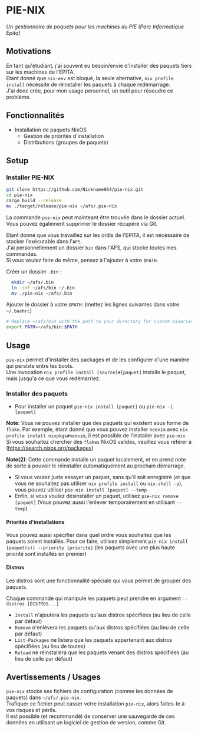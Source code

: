 # PIE-NIX
*Un gestionnaire de paquets pour les machines du PIE (Parc Informatique Epita)*

## Motivations
En tant qu'étudiant, j'ai souvent eu besoin/envie d'installer des paquets tiers sur les machines de l'EPITA.  
Etant donné que `nix-env` est bloqué, la seule alternative, `nix profile install` nécéssite de réinstaller les paquets à chaque redémarrage.  
J'ai donc crée, pour mon usage personnel, un outil pour résoudre ce problème.  

## Fonctionnalités

- Installation de paquets NixOS
  - Gestion de priorités d'installation
  - Distributions (groupes de paquets)

## Setup

### Installer PIE-NIX

```bash
git clone https://github.com/Nickname064/pie-nix.git
cd pie-nix
cargo build --release
mv ./target/release/pie-nix ~/afs/.pie-nix
```

La commande `pie-nix` peut mainteant être trouvée dans le dossier actuel.  
Vous pouvez également supprimer le dossier récupéré via Git.

Etant donné que vous travaillez sur les ordis de l'EPITA, il est nécéssaire de stocker l'exécutable dans l'`AFS`.  
J'ai personnellement un dossier `bin` dans l'AFS, qui stocke toutes mes commandes.  
Si vous voulez faire de même, pensez à l'ajouter à votre `$PATH`.

Créer un dossier `.bin` :
```bash
  mkdir ~/afs/.bin
  ln -snf ~/afs/bin ~/.bin
  mv ./pie-nix ~/afs/.bin
```

Ajouter le dossier à votre `$PATH`: (mettez les lignes suivantes dans votre `~/.bashrc`)
```bash
# Replace ~/afs/bin with the path to your directory for custom binaries
export PATH=~/afs/bin:$PATH
```

## Usage

`pie-nix` permet d'installer des packages et de les configurer d'une manière qui persiste entre les boots.  
Une invocation `nix profile install [source]#[paquet]` installe le paquet, mais jusqu'a ce que vous redémarriez.  

### Installer des paquets

- Pour installer un paquet `pie-nix install [paquet]` ou `pie-nix -i [paquet]`

__Note__: Vous ne pouvez installer que des paquets qui existent sous forme de `flake`.
Par exemple, étant donné que vous pouvez installer `neovim` avec `nix profile install nixpkgs#neovim`, il est possible de l'installer avec `pie-nix`.  
Si vous souhaitez chercher des `flakes` NixOS valides, veuillez vous référer à (https://search.nixos.org/packages)

__Note(2)__: Cette commande installe un paquet localement, et en prend note de sorte à pouvoir le réinstaller automatiquement au prochain démarrage.

- Si vous voulez juste essayer un paquet, sans qu'il soit enregistré (et que vous ne souhaitez pas utiliser `nix profile install` ou `nix-shell -p`), vous pouvez utiliser `pie-nix install [paquet] --temp`
- Enfin, si vous voulez désinstaller un paquet, utilisez `pie-nix remove [paquet]` (Vous pouvez aussi l'enlever temporairement en utilisant `--temp`)

#### Priorités d'installations

Vous pouvez aussi spécifier dans quel ordre vous souhaitez que les paquets soient installés.
Pour ce faire, utilisez simplement `pie-nix install [paquet(s)] --priority [priorité]` (les paquets avec une plus haute priorité sont installés en premier)

#### Distros
Les distros sont une fonctionnalité spéciale qui vous permet de grouper des paquets.

Chaque commande qui manipule les paquets peut prendre en argument `--distros [DISTROS...]`

- `Install` n'ajoutera les paquets qu'aux distros spécifiées (au lieu de celle par défaut)
- `Remove` n'enlèvera les paquets qu'aux distros spécifiées (au lieu de celle par défaut)
- `List-Packages` ne listera que les paquets appartenant aux distros spécifiées (au lieu de toutes)
- `Reload` ne réinstallera que les paquets venant des distros spécifiées (au lieu de celle par défaut)

## Avertissements / Usages
`pie-nix` stocke ses fichiers de configuration (comme les données de paquets) dans `~/afs/.pie-nix`.  
Trafiquer ce fichier peut casser votre installation `pie-nix`, alors faites-le à vos risques et périls.   
Il est possible (et recommandé) de conserver une sauvegarde de ces données en utilisant un logiciel de gestion de version, comme Git.


